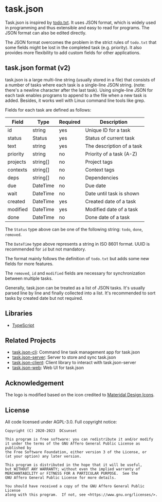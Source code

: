 # task.json

Task.json is inspired by [todo.txt](https://github.com/todotxt/todo.txt).
It uses JSON format, which is widely used in programming and thus extensible and easy to read for programs.
The JSON format can also be edited directly.

The JSON format overcomes the problem in the strict rules of `todo.txt` that some fields might be lost in the completed task (e.g. priority).
It also provides more flexibility to add custom fields for other applications.


## task.json format (v2)

task.json is a large multi-line string (usually stored in a file)
that consists of a number of tasks where each task is a single-line JSON string.
(note: there's a newline character after the last task).
Using single-line JSON for each task enables programs to append to a the file when a new task is added.
Besides, it works well with Linux command line tools like grep.

Fields for each task are defined as follows:

| Field    | Type     | Required | Description               |
| -------- | -------- | -------- | ------------------------- |
| id       | string   | yes      | Unique ID for a task      |
| status   | Status   | yes      | Status of current task    |
| text     | string   | yes      | The description of a task |
| priority | string   | no       | Priority of a task (A-Z)  |
| projects | string[] | no       | Project tags              |
| contexts | string[] | no       | Context tags              |
| deps     | string[] | no       | Dependencies              |
| due      | DateTime | no       | Due date                  |
| wait     | DateTime | no       | Date until task is shown  |
| created  | DateTime | yes      | Created date of a task    |
| modified | DateTime | yes      | Modified date of a task   |
| done     | DateTime | no       | Done date of a task       |

The `Status` type above can be one of the following string: `todo`, `done`, `removed`.

The `DateTime` type above represents a string in ISO 8601 format.
UUID is recommended for `id` but not mandatory.

The format mainly follows the definition of `todo.txt`
but adds some new fields for more features.

The `removed`, `id` and `modified` fields are necessary for synchronization between multiple tasks.

Generally, task.json can be treated as a list of JSON tasks.
It's usually parsed line by line and finally collected into a list.
It's recommended to sort tasks by created date but not required.


## Libraries

* [TypeScript](./typescript)

## Related Projects

* [task.json-cli](https://github.com/task-json/task.json-cli): Command line task management app for task.json
* [task.json-server](https://github.com/task-json/task.json-server): Server to store and sync task.json
* [task.json-client](https://github.com/task-json/task.json-client): Client library to interact with task.json-server
* [task.json-web](https://github.com/task-json/task.json-web): Web UI for task.json


## Acknowledgement

The logo is modified based on the icon credited to [Materidal Design Icons](https://pictogrammers.com/library/mdi/).

## License

All code licensed under AGPL-3.0. Full copyright notice:

    Copyright (C) 2020-2023  DCsunset

    This program is free software: you can redistribute it and/or modify
    it under the terms of the GNU Affero General Public License as published by
    the Free Software Foundation, either version 3 of the License, or
    (at your option) any later version.

    This program is distributed in the hope that it will be useful,
    but WITHOUT ANY WARRANTY; without even the implied warranty of
    MERCHANTABILITY or FITNESS FOR A PARTICULAR PURPOSE.  See the
    GNU Affero General Public License for more details.

    You should have received a copy of the GNU Affero General Public License
    along with this program.  If not, see <https://www.gnu.org/licenses/>.

